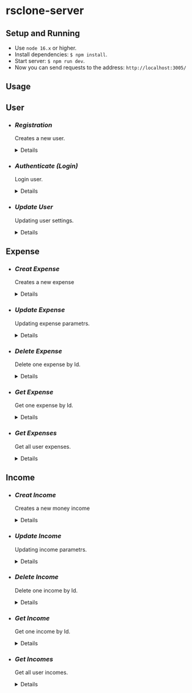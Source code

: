 # rsclone-server

## Setup and Running

- Use `node 16.x` or higher.
- Install dependencies: `$ npm install`.
- Start server: `$ npm run dev`.
- Now you can send requests to the address: `http://localhost:3005/`

## Usage

## **User**

* ### *Registration*
  Creates a new user.
  <details>

  * **Method** `POST`

  * **URL** `/api/user/register`

  * **Headers:** `"Content-Type": "aplication/json"`

  * **Data Params**: 
  ```typescript 
    {
      email: string;
      username: string;
      password: string;
      currency: string,
    } 
  ```

  * **Success Response:**

    * **Code:** 201 Created <br />
      **Content:** 
      ```json
        { "message": "User successfully registered" }
      ```
  * **Error Response:**

    * **Code:** 403 Forbidden <br />
      **Content:** 
      ```json
        { "message": "Registration error" }
      ```

  </details>

* ### *Authenticate (Login)*
  Login user.
  <details>

  * **Method** `POST`

  * **URL** `/api/user/login`

  * **Headers:** `"Content-Type": "aplication/json"`

  * **Data Params**: 
  ```typescript 
    {
      email: string;
      password: string;
    } 
  ```

  * **Success Response:**

    * **Code:** 200	Ok <br />
      **Content:** 
      ```json
        {
          "token": "jwt token",
          "user": {
            "username",
            "email",
            "currency",
            "avatar",
            "phoneNumber"
          }
        }
      ```
  * **Error Response:**

    * **Code:** 403	Forbidden <br />
      **Content:** 
      ```json
        { "message": "Login error" }
      ```

  </details>

* ### *Update User*
  Updating user settings.
  <details>

  * **Method** `PATCH`

  * **URL** `/api/user/`

  * **Headers:** 
    * `"Content-Type": "aplication/json"`
    * `"Authorization": "Bearer <-YOU TOKEN->"`

  * **Data Params**: 
  ```typescript 
    {
        username?: string;
        email?: string;
        currency?: string;
        avatar?: string;
        phoneNumber?: number | null;
    } 
  ```

  * **Success Response:**

    * **Code:** 200 Ok <br />
      **Content:** 
      ```json
      {
        "user": {
            "username",
            "email",
            "currency",
            "avatar",
            "phoneNumber"
        },
        "message": "Successfully updated"
      }
      ```
  * **Error Response:**

    * **Code:** 404 Not found

      or

    * **Code:** 400 Bad Request

  </details>

## **Expense**

* ### *Creat Expense*
  Creates a new expense
  <details>

  * **Method** `POST`

  * **URL** `/api/expense`

  * **Headers:** 
    * `"Content-Type": "aplication/json"`
    * `"Authorization": "Bearer <-YOU TOKEN->"`

  * **Data Params**: 
  ```typescript 
    {
      date: Date,
      account: string,
      category: string,
      expense: number,
      currency: string,
      comment?: string,
    }
  ```

  * **Success Response:**

    * **Code:** 201 Created <br />
      **Content:** 
      ```json
        {
          "date": "2023-02-23T18:25:43.511Z",
          "account": "cash",
          "category": "food",
          "expense": 100,
          "currency": "RUB",
          "comment": "supermarket Ashan",
          "userId": "63db54fe7332880adf6fef95",
          "_id": "63dde034bc46ae6546fcf533",
        }
      ```
  * **Error Response:**

    * **Code:** 400 Bad Request <br />

  </details>

* ### *Update Expense*
  Updating expense parametrs.
  <details>

  * **Method** `PATCH`

  * **URL** `/api/expense/:id`

  * **Headers:** 
    * `"Content-Type": "aplication/json"`
    * `"Authorization": "Bearer <-YOU TOKEN->"`

  * **Data Params**: 
  ```typescript 
    {
      date?: Date,
      account?: string,
      category?: string,
      expense?: number,
      currency?: string,
      comment?: string,
    }
  ```

  * **Success Response:**

    * **Code:** 200 Ok <br />
      **Content:** 
      ```json
        {
          "date": "2023-02-23T18:25:43.511Z",
          "account": "cash",
          "category": "food",
          "expense": 100,
          "currency": "RUB",
          "comment": "supermarket Ashan",
          "userId": "63db54fe7332880adf6fef95",
          "_id": "63dde034bc46ae6546fcf533",
        }
      ```
  * **Error Response:**

    * **Code:** 404 Not found

      or

    * **Code:** 400 Bad Request

  </details>

* ### *Delete Expense*
  Delete one expense by Id.
  <details>

  * **Method** `DELETE`

  * **URL** `/api/expense/:id`

  * **Headers:**: `"Authorization": "Bearer <-YOU TOKEN->"`

  * **Data Params**: None

  * **Success Response:**

    * **Code:** 200 Ok <br />
      **Content:** 
      ```json
      {
        "response": "Expense deleted successfully"
      }
      ```
  * **Error Response:**

    * **Code:** 404 Not found

      or

    * **Code:** 400 Bad Request

  </details>

* ### *Get Expense*
  Get one expense by Id.
  <details>

  * **Method** `GET`

  * **URL** `/api/expense/:id`

  * **Headers:**: None

  * **Data Params**: None

  * **Success Response:**

    * **Code:** 200 Ok <br />
      **Content:** 
      ```json
      {
        "date": "2023-03-23T18:25:43.511Z",
        "account": "cash",
        "category": "food",
        "expense": 100,
        "currency": "RUB",
        "comment": "supermarket",
        "userId": "63dddea9bc46ae6546fcf52b",
        "_id": "63dde034bc46ae6546fcf533",
      }
      ```
  * **Error Response:**

    * **Code:** 404 Not found

      or

    * **Code:** 400 Bad Request

  </details>

* ### *Get Expenses* 
  Get all user expenses.
  <details>

  * **Method** `GET`

  * **URL** `/api/expense`

  * **Headers:**: `"Authorization": "Bearer <-YOU TOKEN->"`

  * **Data Params**: None

  * **Success Response:**

    * **Code:** 200 Ok <br />
      **Content:** 
      ```json
      [
        { "expense-1" },
        { "expense-n" }
      ]
      ```
  * **Error Response:**

    * **Code:** 404 Not found

      or

    * **Code:** 400 Bad Request

  </details>

## **Income**

* ### *Creat Income*
  Creates a new money income
  <details>

  * **Method** `POST`

  * **URL** `/api/income`

  * **Headers:** 
    * `"Content-Type": "aplication/json"`
    * `"Authorization": "Bearer <-YOU TOKEN->"`

  * **Data Params**: 
  ```typescript 
    {
      date: Date,
      account: string,
      income: number,
      currency: string,
      comment?: string,
    }
  ```

  * **Success Response:**

    * **Code:** 201 Created <br />
      **Content:** 
      ```json
        {
          "date": "2023-01-23T18:25:43.511Z",
          "account": "cash",
          "income": 100,
          "currency": "RUB",
          "comment": "",
          "userId": "63de2f91f7216c0c8cb4f290",
          "_id": "63de3fdbdafedd703299ad96",
        }
      ```
  * **Error Response:**

    * **Code:** 400 Bad Request <br />

  </details>

* ### *Update Income*
  Updating income parametrs.
  <details>

  * **Method** `PATCH`

  * **URL** `/api/income/:id`

  * **Headers:** 
    * `"Content-Type": "aplication/json"`
    * `"Authorization": "Bearer <-YOU TOKEN->"`

  * **Data Params**: 
  ```typescript 
    {
      date?: Date,
      account?: string,
      income?: number,
      currency?: string,
      comment?: string,
    }
  ```

  * **Success Response:**

    * **Code:** 200 Ok <br />
      **Content:** 
      ```json
      {
        "_id": "63de3fdbdafedd703299ad96",
        "date": "2023-01-23T18:25:43.511Z",
        "account": "cash",
        "income": 100,
        "currency": "RUB",
        "comment": "",
        "userId": "63de2f91f7216c0c8cb4f290",
      }
      ```
  * **Error Response:**

    * **Code:** 404 Not found

      or

    * **Code:** 400 Bad Request

  </details>

* ### *Delete Income*
  Delete one income by Id.
  <details>

  * **Method** `DELETE`

  * **URL** `/api/income/:id`

  * **Headers:**: `"Authorization": "Bearer <-YOU TOKEN->"`

  * **Data Params**: None

  * **Success Response:**

    * **Code:** 200 Ok <br />
      **Content:** 
      ```json
      {
        "response": "Income deleted successfully"
      }
      ```
  * **Error Response:**

    * **Code:** 404 Not found

      or

    * **Code:** 400 Bad Request

  </details>

* ### *Get Income*
  Get one income by Id.
  <details>

  * **Method** `GET`

  * **URL** `/api/income/:id`

  * **Headers:**: None

  * **Data Params**: None

  * **Success Response:**

    * **Code:** 200 Ok <br />
      **Content:** 
      ```json
      {
        "_id": "63de3fdbdafedd703299ad96",
        "date": "2023-01-23T18:25:43.511Z",
        "account": "cash",
        "income": 100,
        "currency": "RUB",
        "comment": "",
        "userId": "63de2f91f7216c0c8cb4f290",
        "__v": 0
      }
      ```
  * **Error Response:**

    * **Code:** 404 Not found

      or

    * **Code:** 400 Bad Request

  </details>

* ### *Get Incomes* 
  Get all user incomes.
  <details>

  * **Method** `GET`

  * **URL** `/api/income`

  * **Headers:**: `"Authorization": "Bearer <-YOU TOKEN->"`

  * **Data Params**: None

  * **Success Response:**

    * **Code:** 200 Ok <br />
      **Content:** 
      ```json
      [
        { "income-1" },
        { "income-n" }
      ]
      ```
  * **Error Response:**

    * **Code:** 404 Not found

      or

    * **Code:** 400 Bad Request

  </details>
